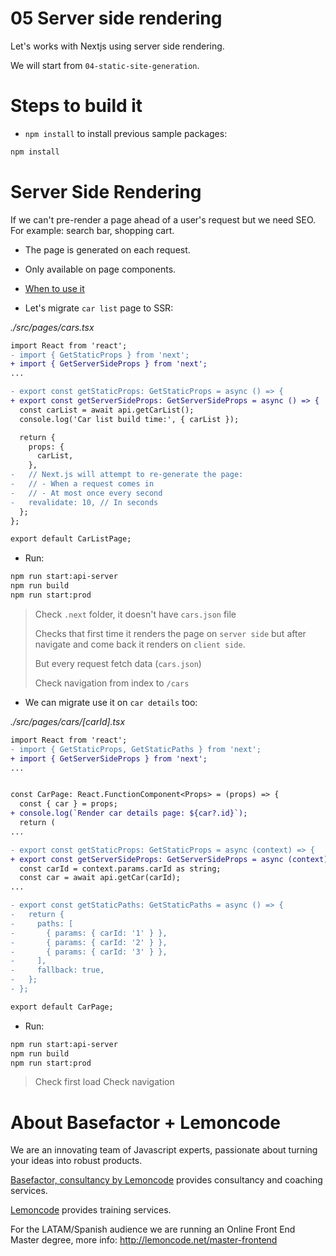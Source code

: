 # 05 Server side rendering

Let's works with Nextjs using server side rendering.

We will start from `04-static-site-generation`.

# Steps to build it

- `npm install` to install previous sample packages:

```bash
npm install
```

# Server Side Rendering

If we can't pre-render a page ahead of a user's request but we need SEO. For example: search bar, shopping cart.

- The page is generated on each request.
- Only available on page components.
- [When to use it](https://nextjs.org/docs/basic-features/data-fetching#when-should-i-use-getserversideprops)

- Let's migrate `car list` page to SSR:

_./src/pages/cars.tsx_

```diff
import React from 'react';
- import { GetStaticProps } from 'next';
+ import { GetServerSideProps } from 'next';
...

- export const getStaticProps: GetStaticProps = async () => {
+ export const getServerSideProps: GetServerSideProps = async () => {
  const carList = await api.getCarList();
  console.log('Car list build time:', { carList });

  return {
    props: {
      carList,
    },
-   // Next.js will attempt to re-generate the page:
-   // - When a request comes in
-   // - At most once every second
-   revalidate: 10, // In seconds
  };
};

export default CarListPage;

```

- Run:

```bash
npm run start:api-server
npm run build
npm run start:prod
```

> Check `.next` folder, it doesn't have `cars.json` file
>
> Checks that first time it renders the page on `server side` but after navigate and come back it renders on `client side`.
>
> But every request fetch data (`cars.json`)
>
> Check navigation from index to `/cars`

- We can migrate use it on `car details` too:

_./src/pages/cars/[carId].tsx_

```diff
import React from 'react';
- import { GetStaticProps, GetStaticPaths } from 'next';
+ import { GetServerSideProps } from 'next';
...


const CarPage: React.FunctionComponent<Props> = (props) => {
  const { car } = props;
+ console.log(`Render car details page: ${car?.id}`);
  return (
...

- export const getStaticProps: GetStaticProps = async (context) => {
+ export const getServerSideProps: GetServerSideProps = async (context) => {
  const carId = context.params.carId as string;
  const car = await api.getCar(carId);
...

- export const getStaticPaths: GetStaticPaths = async () => {
-   return {
-     paths: [
-       { params: { carId: '1' } },
-       { params: { carId: '2' } },
-       { params: { carId: '3' } },
-     ],
-     fallback: true,
-   };
- };

export default CarPage;

```

- Run:

```bash
npm run start:api-server
npm run build
npm run start:prod
```

> Check first load
> Check navigation

# About Basefactor + Lemoncode

We are an innovating team of Javascript experts, passionate about turning your ideas into robust products.

[Basefactor, consultancy by Lemoncode](http://www.basefactor.com) provides consultancy and coaching services.

[Lemoncode](http://lemoncode.net/services/en/#en-home) provides training services.

For the LATAM/Spanish audience we are running an Online Front End Master degree, more info: http://lemoncode.net/master-frontend
